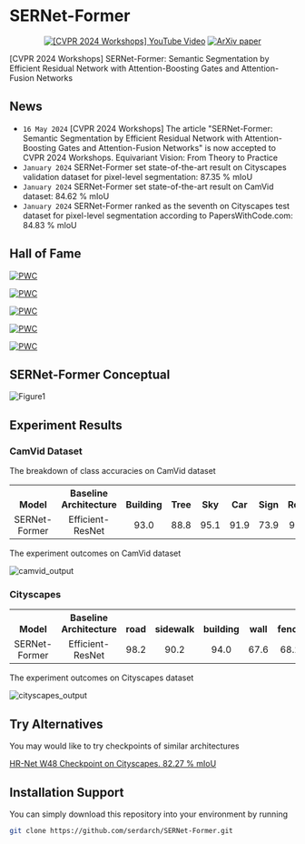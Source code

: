 # SERNet-Former
<div align="center">

[![[CVPR 2024 Workshops] YouTube Video](https://img.shields.io/badge/CVPRW'24-YouTube-red)](https://youtu.be/XXzMkotcdb4?feature=shared)
[![ArXiv paper](https://img.shields.io/badge/SERNetFormer-ArXiv-red)](https://doi.org/10.48550/arXiv.2401.15741)

</div>

[CVPR 2024 Workshops] SERNet-Former: Semantic Segmentation by Efficient Residual Network with Attention-Boosting Gates and Attention-Fusion Networks

## News
- `16 May 2024`   [CVPR 2024 Workshops] The article "SERNet-Former: Semantic Segmentation by Efficient Residual Network with Attention-Boosting Gates and Attention-Fusion Networks" is now accepted to CVPR 2024 Workshops. Equivariant Vision: From Theory to Practice
- `January 2024`   SERNet-Former set state-of-the-art result on Cityscapes validation dataset for pixel-level segmentation: 87.35 % mIoU
- `January 2024`   SERNet-Former set state-of-the-art result on CamVid dataset: 84.62 % mIoU
- `January 2024`   SERNet-Former ranked as the seventh on Cityscapes test dataset for pixel-level segmentation according to PapersWithCode.com: 84.83 % mIoU


## Hall of Fame
[![PWC](https://img.shields.io/endpoint.svg?url=https://paperswithcode.com/badge/sernet-former-semantic-segmentation-by/semantic-segmentation-on-camvid)](https://paperswithcode.com/sota/semantic-segmentation-on-camvid?p=sernet-former-semantic-segmentation-by)

[![PWC](https://img.shields.io/endpoint.svg?url=https://paperswithcode.com/badge/sernet-former-semantic-segmentation-by/2d-semantic-segmentation-on-camvid)](https://paperswithcode.com/sota/2d-semantic-segmentation-on-camvid?p=sernet-former-semantic-segmentation-by)

[![PWC](https://img.shields.io/endpoint.svg?url=https://paperswithcode.com/badge/sernet-former-semantic-segmentation-by/semantic-segmentation-on-cityscapes-val)](https://paperswithcode.com/sota/semantic-segmentation-on-cityscapes-val?p=sernet-former-semantic-segmentation-by)

[![PWC](https://img.shields.io/endpoint.svg?url=https://paperswithcode.com/badge/sernet-former-semantic-segmentation-by/2d-semantic-segmentation-on-cityscapes-val)](https://paperswithcode.com/sota/2d-semantic-segmentation-on-cityscapes-val?p=sernet-former-semantic-segmentation-by)

[![PWC](https://img.shields.io/endpoint.svg?url=https://paperswithcode.com/badge/sernet-former-semantic-segmentation-by/semantic-segmentation-on-cityscapes)](https://paperswithcode.com/sota/semantic-segmentation-on-cityscapes?p=sernet-former-semantic-segmentation-by)

## SERNet-Former Conceptual 

![Figure1](https://github.com/serdarch/SERNet-Former/assets/61043858/084416d7-f982-4f46-b1bf-871aed81557b)

## Experiment Results

### CamVid Dataset 

The breakdown of class accuracies on CamVid dataset

<table><tbody>
<!-- TABLE HEADER -->
<th valign="bottom">Model</th>
<th valign="bottom">Baseline Architecture</th>  
<th valign="bottom">Building</th>
<th valign="bottom">Tree</th>
<th valign="bottom">Sky</th>
<th valign="bottom">Car</th>
<th valign="bottom">Sign</th>
<th valign="bottom">Road</th>
<th valign="bottom">Pedestrian</th>
<th valign="bottom">Fence</th>
<th valign="bottom">Pole</th>
<th valign="bottom">Sidewalk</th>
<th valign="bottom">Bicycle</th>
<th valign="bottom">mIoU</th>
<!-- TABLE BODY -->
<!-- ROW: 1 -->
<tr>
<td align="center">SERNet-Former</td>
<td align="center">Efficient-ResNet</td>
<td align="center">93.0</td>
<td align="center">88.8</td>
<td align="center">95.1</td>
<td align="center">91.9</td>
<td align="center">73.9</td>
<td align="center">97.7</td>
<td align="center">76.4</td>
<td align="center">83.4</td>
<td align="center">57.3</td>
<td align="center">90.3</td>
<td align="center">83.1</td>
<td align="center">84.62</td>
</tr>
</tbody></table>


The experiment outcomes on CamVid dataset

![camvid_output](https://github.com/serdarch/SERNet-Former/assets/61043858/f11f44a6-b245-43f1-b323-2f107f0b330e)

### Cityscapes

<table><tbody>
<!-- START TABLE -->
<!-- TABLE HEADER -->
<th valign="bottom">Model</th>
<th valign="bottom">Baseline Architecture</th>
<th valign="bottom">road</th>
<th valign="bottom">sidewalk</th>
<th valign="bottom">building</th>
<th valign="bottom">wall</th>
<th valign="bottom">fence</th>
<th valign="bottom">pole</th>
<th valign="bottom">traffic light</th>
<th valign="bottom">traffic sign</th>
<th valign="bottom">vegetation</th>
<th valign="bottom">terrain</th>
<th valign="bottom">sky</th>
<th valign="bottom">person</th>
<th valign="bottom">rider</th>
<th valign="bottom">car</th>
<th valign="bottom">truck</th>
<th valign="bottom">bus</th>
<th valign="bottom">train</th>
<th valign="bottom">motorcycle</th>
<th valign="bottom">bicycle</th>
<th valign="bottom">mIoU</th>
<!-- TABLE BODY -->
<!-- ROW: 1 -->
<tr>
<td align="center">SERNet-Former</td>
<td align="center">Efficient-ResNet</td>
<td align="center">98.2</td>
<td align="center">90.2</td>
<td align="center">94.0</td>
<td align="center">67.6</td>
<td align="center">68.2</td>
<td align="center">73.6</td>
<td align="center">78.2</td>
<td align="center">82.1</td>
<td align="center">94.6</td>
<td align="center">75.9</td>
<td align="center">96.9</td>
<td align="center">90.0</td>
<td align="center">77.7</td>
<td align="center">96.9</td>
<td align="center">86.1</td>
<td align="center">93.9</td>
<td align="center">91.7</td>
<td align="center">70.0</td>
<td align="center">82.9</td>
<td align="center">84.83</td>
</tr>
</tbody></table>

The experiment outcomes on Cityscapes dataset

![cityscapes_output](https://github.com/serdarch/SERNet-Former/assets/61043858/9a613193-6761-422c-bb7c-d2a3499548c5)

## Try Alternatives

You may would like to try checkpoints of similar architectures

[HR-Net W48 Checkpoint on Cityscapes. 82.27 % mIoU](https://huggingface.co/spaces/serdarerisen/SERNet-Former/blob/main/cityscapes_trainval.pth)

## Installation Support

You can simply download this repository into your environment by running
```bash
git clone https://github.com/serdarch/SERNet-Former.git

